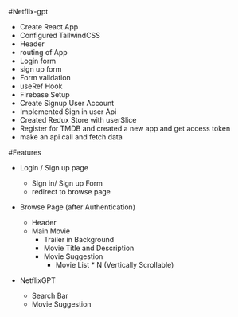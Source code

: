 #Netflix-gpt

- Create React App
- Configured TailwindCSS
- Header
- routing of App
- Login form
- sign up form
- Form validation
- useRef Hook
- Firebase Setup
- Create Signup User Account
- Implemented Sign in user Api
- Created Redux Store with userSlice
- Register for TMDB and created a new app and get access token
- make an api call and fetch data

#Features 

- Login / Sign up page
    - Sign in/ Sign up Form 
    - redirect to browse page
- Browse Page (after Authentication)
    - Header 
    - Main Movie
        - Trailer in Background
        - Movie Title and Description
        - Movie Suggestion 
            - Movie List * N (Vertically Scrollable)

- NetflixGPT 
    - Search Bar
    - Movie Suggestion
